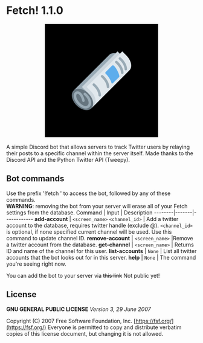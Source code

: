 # Fetch! 1.1.0
<p align="center">
  <img src="./fetch_logo.png">
</p>

A simple Discord bot that allows servers to track Twitter users by relaying their posts to a specific channel within the server itself.
Made thanks to the Discord API and the Python Twitter API (Tweepy).

## Bot commands
Use the prefix '!fetch ' to access the bot, followed by any of these commands.<br />**WARNING**: removing the bot from your server will erase all of your Fetch settings from the database. 
Command | Input | Description
--------|-------|------------
**add-account** | `<screen_name>` `<channel_id>` | Add a twitter account to the database, requires twitter handle (exclude @). `<channel_id>` is optional, if none specified current channel will be used. Use this command to update channel ID.
**remove-account** | `<screen_name>` |Remove a twitter account from the database.
**get-channel** | `<screen_name>` | Returns ID and name of the channel for this user.
**list-accounts** | `None` | List all twitter accounts that the bot looks out for in this server.
**help** | `None` | The command you're seeing right now.

You can add the bot to your server via ~~this link~~ Not public yet!

## License
**GNU GENERAL PUBLIC LICENSE**
*Version 3, 29 June 2007*

Copyright (C) 2007 Free Software Foundation, Inc. [https://fsf.org/](https://fsf.org/)
Everyone is permitted to copy and distribute verbatim copies
of this license document, but changing it is not allowed.